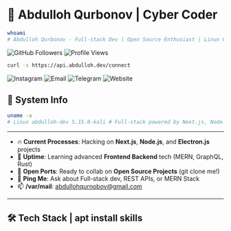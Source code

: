 # 👾 Abdulloh Qurbonov | Cyber Coder

```bash
whoami
# Abdulloh Qurbonov - Full-stack Dev | Open Source Enthusiast | Linux Geek
```
<img src="https://img.shields.io/github/followers/abdullohqurbon0v?style=social" alt="GitHub Followers">
<img src="https://komarev.com/ghpvc/?username=abdullohqurbon0v&#x26;label=Profile%20Views&#x26;color=0e75b6&#x26;style=plastic" alt="Profile Views">

```bash
curl -s https://api.abdulloh.dev/connect
```

<img src="https://img.shields.io/badge/Instagram-f542e0?style=for-the-badge&#x26;logo=instagram&#x26;logoColor=white" alt="Instagram"> <img src="https://img.shields.io/badge/Email-D14836?style=for-the-badge&#x26;logo=gmail&#x26;logoColor=white" alt="Email"> <img src="https://img.shields.io/badge/Telegram-26A5E4?style=for-the-badge&#x26;logo=telegram&#x26;logoColor=white" alt="Telegram"> <img src="https://img.shields.io/badge/Website-000000?style=for-the-badge&#x26;logo=vercel&#x26;logoColor=white" alt="Website">

## 🚀 System Info

```bash
uname -a
# Linux abdulloh-dev 5.15.0-kali # Full-stack powered by Next.js, Node.js, Electron.js
```
---

- 🔥 **Current Processes**: Hacking on **Next.js**, **Node.js**, and **Electron.js** projects
- 🌱 **Uptime**: Learning advanced **Frontend Backend** tech (MERN, GraphQL, Rust)
- 🤝 **Open Ports**: Ready to collab on **Open Source Projects** (git clone me!)
- 💬 **Ping Me**: Ask about Full-stack dev, REST APIs, or MERN Stack
- 📫 **/var/mail**: abdullohqurnobov@gmail.com

---

## 🛠️ Tech Stack | apt install skills
